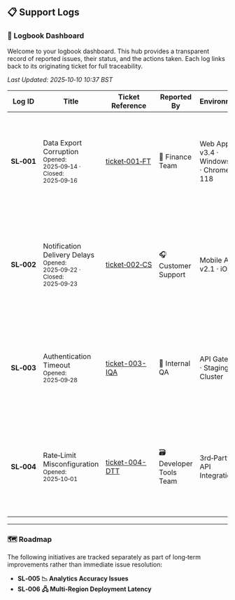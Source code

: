 ## 📋 Support Logs

### 📓 Logbook Dashboard

Welcome to your logbook dashboard. This hub provides a transparent record of reported issues, their status, and the actions taken. Each log links back to its originating ticket for full traceability.  

_Last Updated: 2025‑10‑10 10:37 BST_

| Log ID | Title | Ticket Reference | Reported By | Environment | Status | Severity | Summary | Log |
|--------|-------|------------------|-------------|-------------|--------|----------|---------|-----|
| **SL‑001** | Data Export Corruption<br><sub>Opened: 2025‑09‑14 · Closed: 2025‑09‑16</sub> | [ticket‑001‑FT](https://github.com/musman-uk/portfolio/blob/main/independent-projects/support-logs/tickets/ticket-1/ticket-001-FT.md) | 👛 Finance Team | Web App v3.4 · Windows 11 · Chrome 118 | ✔️ **Resolved** | 🔴 High | CSV exports produced malformed files with missing headers and shifted columns, disrupting month‑end reporting. | [View](https://github.com/musman-uk/portfolio/blob/main/independent-projects/support-logs/logs/log-1/SL%E2%80%91001.md) |
| **SL‑002** | Notification Delivery Delays<br><sub>Opened: 2025‑09‑22 · Closed: 2025‑09‑23</sub> | [ticket‑002‑CS](https://github.com/musman-uk/portfolio/blob/main/independent-projects/support-logs/tickets/ticket-2/ticket-002-CS.md) | 🎧 Customer Support | Mobile App v2.1 · iOS 17 | ✔️ **Resolved** | 🟡 Medium | Push notifications for critical alerts delayed up to 15 minutes, undermining trust and increasing support calls. | [View](https://github.com/musman-uk/portfolio/blob/main/independent-projects/support-logs/logs/log-2/SL%E2%80%91002.md) |
| **SL‑003** | Authentication Timeout<br><sub>Opened: 2025‑09‑28</sub> | [ticket-003-IQA](https://github.com/musman-uk/portfolio/blob/main/independent-projects/support-logs/tickets/ticket-3/ticket-003-IQA.md) | 🧮 Internal QA | API Gateway · Staging Cluster | 📅 **Planned** | 🔴 High | Users intermittently experience login timeouts under high load. Planned stress‑tests and session optimisation. | [View](https://github.com/musman-uk/portfolio/blob/main/independent-projects/support-logs/logs/log-3/SL-003.md) |
| **SL‑004** | Rate‑Limit Misconfiguration<br><sub>Opened: 2025‑10‑01</sub> | [ticket-004-DTT](https://github.com/musman-uk/portfolio/blob/main/independent-projects/support-logs/tickets/ticket-4/ticket-004-DTT.md) | 🗃️ Developer Tools Team | 3rd‑Party API Integration | 📅 **Planned** | 🟢 Low | API requests throttled prematurely due to incorrect headers. Planned config alignment and monitoring. | [View](https://github.com/musman-uk/portfolio/blob/main/independent-projects/support-logs/logs/log-4/SL-004.md) |

---

### 🗺️ Roadmap

The following initiatives are tracked separately as part of long‑term improvements rather than immediate issue resolution:  

- **SL‑005 📉 Analytics Accuracy Issues**  
- **SL‑006 🖧 Multi‑Region Deployment Latency**  

